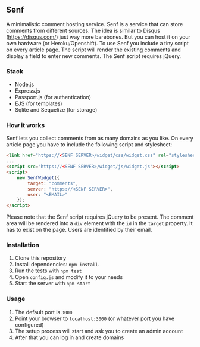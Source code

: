 ## Senf

A minimalistic comment hosting service. Senf is a service that can store comments from different sources. The idea is
similar to Disqus (https://disqus.com/) just way more barebones. But you can host it on your own hardware (or Heroku/Openshift).
To use Senf you include a tiny script on every article page. The script will render the existing comments and display a field to
enter new comments. The Senf script requires jQuery.

### Stack

* Node.js
* Express.js
* Passport.js (for authentication)
* EJS (for templates)
* Sqlite and Sequelize (for storage)


### How it works

Senf lets you collect comments from as many domains as you like. On every article page you have to include the following
script and stylesheet:

```html
<link href="https://<SENF SERVER>/widget/css/widget.css" rel="stylesheet">
...
<script src="https://<SENF SERVER>/widget/js/widget.js"></script>
<script>
    new SenfWidget({
        target: "comments",
        server: "https://<SENF SERVER>",
        user: "<EMAIL>"
    });
</script>
```

Please note that the Senf script requires jQuery to be present. The comment area will be rendered into a `div` element
with the `id` in the `target` property. It has to exist on the page. Users are identified by their email.

### Installation

1. Clone this repository
2. Install dependencies: `npm install`.
3. Run the tests with `npm test`
4. Open `config.js` and modify it to your needs
4. Start the server with `npm start`


### Usage

1. The default port is `3000`
2. Point your browser to `localhost:3000` (or whatever port you have configured)
3. The setup process will start and ask you to create an admin account
4. After that you can log in and create domains
